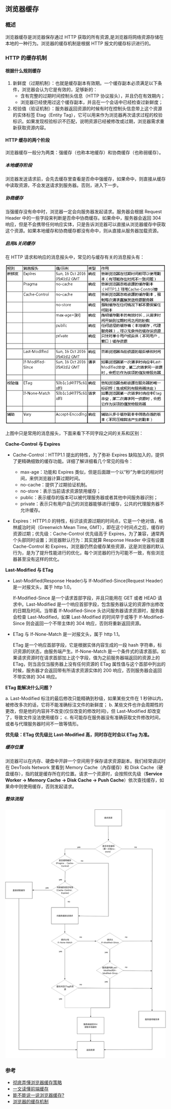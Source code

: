 ## 浏览器缓存

### 概述

浏览器缓存是浏览器保存通过 HTTP 获取的所有资源,是浏览器将网络资源存储在本地的一种行为。浏览器的缓存机制是根据 HTTP 报文的缓存标识进行的。

### HTTP 的缓存机制

#### 根据什么规则缓存

1. 新鲜度（过期机制）：也就是缓存副本有效期。一个缓存副本必须满足以下条件，浏览器会认为它是有效的，足够新的：
   - 含有完整的过期时间控制头信息（HTTP 协议报头），并且仍在有效期内；
   - 浏览器已经使用过这个缓存副本，并且在一个会话中已经检查过新鲜度；
2. 校验值（验证机制）：服务器返回资源的时候有时在控制头信息带上这个资源的实体标签 Etag（Entity Tag），它可以用来作为浏览器再次请求过程的校验标识。如果发现校验标识不匹配，说明资源已经被修改或过期，浏览器需求重新获取资源内容。

#### HTTP 缓存的两个阶段

浏览器缓存一般分为两类：强缓存（也称本地缓存）和协商缓存（也称弱缓存）。

##### 本地缓存阶段

浏览器发送请求前，会先去缓存里查看是否命中强缓存，如果命中，则直接从缓存中读取资源，不会发送请求到服务器。否则，进入下一步。

##### 协商缓存

当强缓存没有命中时，浏览器一定会向服务器发起请求。服务器会根据 Request Header 中的一些字段来判断是否命中协商缓存。如果命中，服务器会返回 304 响应，但是不会携带任何响应实体，只是告诉浏览器可以直接从浏览器缓存中获取这个资源。如果本地缓存和协商缓存都没有命中，则从直接从服务器加载资源。

##### 启用&关闭缓存

在 HTTP 请求和响应的消息报头中，常见的与缓存有关的消息报头有：

![消息报头](./浏览器缓存/消息报头.png)

上图中只是常用的消息报头，下面来看下不同字段之间的关系和区别：

**Cache-Control 与 Expires**

- Cache-Control：HTTP1.1 提出的特性，为了弥补 Expires 缺陷加入的，提供了更精确细致的缓存功能。详细了解详细看几个常见的指令：

  - max-age：功能和 Expires 类似，但是后面跟一个以“秒”为单位的相对时间，来供浏览器计算过期时间。
  - no-cache：提供了过期验证机制。
  - no-store：表示当前请求资源禁用缓存；
  - public：表示缓存的版本可以被代理服务器或者其他中间服务器识别；
  - private：表示只有用户自己的浏览器能够进行缓存，公共的代理服务器不允许缓存。

- Expires：HTTP1.0 的特性，标识该资源过期的时间点，它是一个绝对值，格林威治时间（Greenwich Mean Time, GMT），即在这个时间点之后，缓存的资源过期；优先级：Cache-Control 优先级高于 Expires，为了兼容，通常两个头部同时设置；浏览器默认行为：其实就算 Response Header 中沒有设置 Cache-Control 和 Expires，浏览器仍然会缓存某些资源，这是浏览器的默认行为，是为了提升性能进行的优化，每个浏览器的行为可能不一致，有些浏览器甚至没有这样的优化。

**Last-Modified 与 ETag**

- Last-Modified(Response Header)与 If-Modified-Since(Request Header)是一对报文头，属于 http 1.0。

  If-Modified-Since 是一个请求首部字段，并且只能用在 GET 或者 HEAD 请求中。Last-Modified 是一个响应首部字段，包含服务器认定的资源作出修改的日期及时间。当带着 If-Modified-Since 头访问服务器请求资源时，服务器会检查 Last-Modified，如果 Last-Modified 的时间早于或等于 If-Modified-Since 则会返回一个不带主体的 304 响应，否则将重新返回资源。

- ETag 与 If-None-Match 是一对报文头，属于 http 1.1。

  ETag 是一个响应首部字段，它是根据实体内容生成的一段 hash 字符串，标识资源的状态，由服务端产生。If-None-Match 是一个条件式的请求首部。如果请求资源时在请求首部加上这个字段，值为之前服务器端返回的资源上的 ETag，则当且仅当服务器上没有任何资源的 ETag 属性值与这个首部中列出的时候，服务器才会返回带有所请求资源实体的 200 响应，否则服务器会返回不带实体的 304 响应。

**ETag 能解决什么问题？**

a. Last-Modified 标注的最后修改只能精确到秒级，如果某些文件在 1 秒钟以内，被修改多次的话，它将不能准确标注文件的新鲜度；
b. 某些文件也许会周期性的更改，但是他的内容并不改变(仅仅改变的修改时间)，但 Last-Modified 却改变了，导致文件没法使用缓存；
c. 有可能存在服务器没有准确获取文件修改时间，或者与代理服务器时间不一致等情形。

**优先级：ETag 优先级比 Last-Modified 高，同时存在时会以 ETag 为准。**

##### 缓存位置

浏览器可以在内存、硬盘中开辟一个空间用于保存请求资源副本。我们经常调试时在 DevTools Network 里看到 Memory Cache（內存缓存）和 Disk Cache（硬盘缓存），指的就是缓存所在的位置。请求一个资源时，会按照优先级（**Service Worker -> Memory Cache -> Disk Cache -> Push Cache**）依次查找缓存，如果命中则使用缓存，否则发起请求。

##### 整体流程

![整体流程](./浏览器缓存/整体流程.png)

### 参考

- [彻底弄懂浏览器缓存策略](https://www.jiqizhixin.com/articles/2020-07-24-12)
- [一文读懂前端缓存](https://juejin.cn/post/6844903747357769742?utm_source=gold_browser_extension)
- [能不能说一说浏览器缓存?](https://www.biecuoliao.com/pa/MmLrpQ4.html)
- [浏览器的缓存机制](https://www.cnblogs.com/suihang/p/12855345.html)
